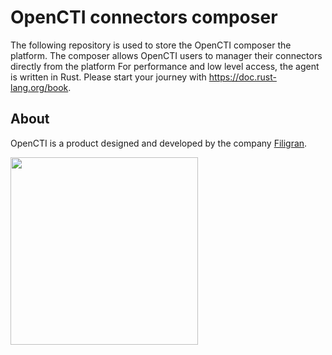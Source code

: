 # OpenCTI connectors composer

The following repository is used to store the OpenCTI composer the platform.
The composer allows OpenCTI users to manager their connectors directly from the platform
For performance and low level access, the agent is written in Rust. Please start your journey with https://doc.rust-lang.org/book.

## About

OpenCTI is a product designed and developed by the company [Filigran](https://filigran.io).

<a href="https://filigran.io" alt="Filigran"><img src="https://github.com/OpenCTI-Platform/opencti/raw/master/.github/img/logo_filigran.png" width="300" /></a>